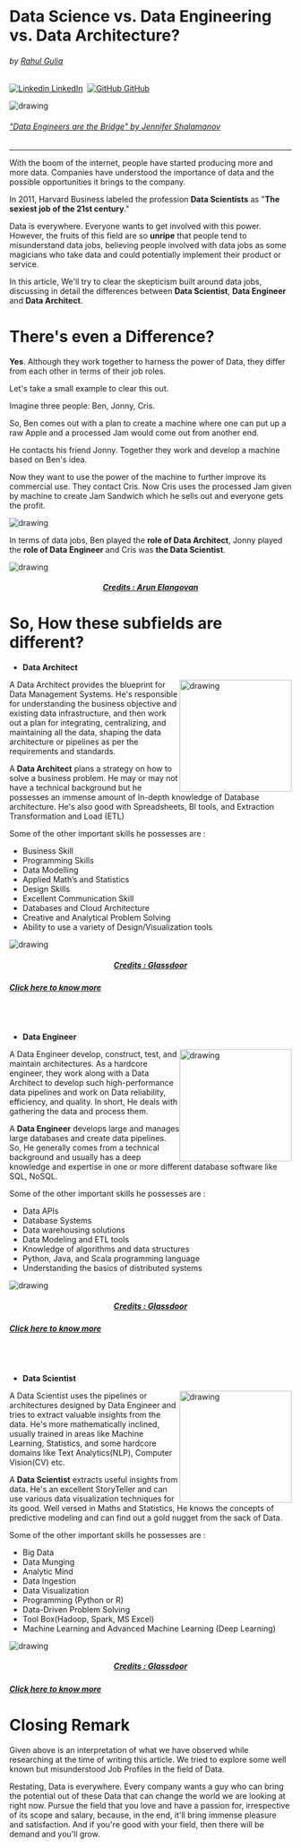 # Data Science vs. Data Engineering vs. Data Architecture?

###### by [Rahul Gulia](https://rstak.github.io)
[![Linkedin](https://i.stack.imgur.com/gVE0j.png) LinkedIn](https://www.linkedin.com/in/rahulgulia/) &nbsp;[![GitHub](https://i.stack.imgur.com/tskMh.png) GitHub](https://github.com/RsTaK)


<img src="images\Data-Engineer_Graphic.png" alt="drawing"/>

###### ["Data Engineers are the Bridge" by Jennifer Shalamanov](https://blog.udacity.com/2020/07/what-to-expect-as-an-entry-level-data-engineer.html)
---
<p style="text-align: left; width: 100%;" >
With the boom of the internet, people have started producing more and more data. Companies have understood the importance of data and the possible opportunities it brings to the company. 

In 2011, Harvard Business labeled the profession **Data Scientists** as "**The sexiest job of the 21st century**."
 
Data is everywhere. Everyone wants to get involved with this power. However, the fruits of this field are so **unripe** that people tend to misunderstand data jobs, believing people involved with data jobs as some magicians who take data and could potentially implement their product or service.

In this article, We'll try to clear the skepticism built around data jobs, discussing in detail the differences between **Data Scientist**, **Data Engineer** and **Data Architect**.
</p>

# There's even a Difference?

<p style="text-align: left;">

**Yes**. Although they work together to harness the power of Data, they differ from each other in terms of their job roles.

Let's take a small example to clear this out.

Imagine three people: Ben, Jonny, Cris.

So, Ben comes out with a plan to create a machine where one can put up a raw Apple and a processed Jam would come out from another end.

He contacts his friend Jonny. Together they work and develop a machine based on Ben's idea. 

Now they want to use the power of the machine to further improve its commercial use. They contact Cris. Now Cris uses the processed Jam given by machine to create Jam Sandwich which he sells out and everyone gets the profit. 

<img src="images\apple.png" alt="drawing"/>

<br>

In terms of data jobs, Ben played the **role of Data Architect**, Jonny played the **role of Data Engineer** and Cris was **the Data Scientist**.

<img src="images\chart.png" alt="drawing"/>

##### <center>[Credits : Arun Elangovan](https://medium.com/datadriveninvestor/are-you-looking-for-a-career-in-data-science-lets-explore-what-it-holds-for-you-82e364df7b12)</center>

</p>

# So, How these subfields are different?



* **Data Architect**
<img src="images\DA.png" alt="drawing" width="200" style="float: right"/>

A Data Architect provides the blueprint for Data Management Systems. He's responsible for understanding the business objective and existing data infrastructure, and then work out a plan for integrating, centralizing, and maintaining all the data, shaping the data architecture or pipelines as per the requirements and standards.

A **Data Architect** plans a strategy on how to solve a business problem. He may or may not have a technical background but he possesses an immense amount of In-depth knowledge of Database architecture. He's also good with Spreadsheets, BI tools, and Extraction Transformation and Load (ETL)

Some of the other important skills he possesses are :

* Business Skill
* Programming Skills
* Data Modelling
* Applied Math’s and Statistics
* Design Skills
* Excellent Communication Skill
* Databases and Cloud Architecture
* Creative and Analytical Problem Solving
* Ability to use a variety of Design/Visualization tools

<img src="images\DA-salary.PNG" alt="drawing"/>

##### <center>[Credits : Glassdoor](https://www.glassdoor.co.in/Salaries/data-architect-salary-SRCH_KO0,14.htm)</center>

##### [Click here to know more](https://datacatchup.com/top-10-skills-for-data-architects/) 
<br>
<br>

* **Data Engineer**
<img src="images\DE.png" alt="drawing" width="200" style="float: right"/>

A Data Engineer develop, construct, test, and maintain architectures. As a hardcore engineer, they work along with a Data Architect to develop such high-performance data pipelines and work on Data reliability, efficiency, and quality. In short, He deals with gathering the data and process them.

A **Data Engineer** develops large and manages large databases and create data pipelines.  So, He generally comes from a technical background and usually has a deep knowledge and expertise in one or more different database software like SQL, NoSQL.

Some of the other important skills he possesses are :

* Data APIs
* Database Systems
* Data warehousing solutions
* Data Modeling and ETL tools
* Knowledge of algorithms and data structures
* Python, Java, and Scala programming language
* Understanding the basics of distributed systems

<img src="images\DE-salary.PNG" alt="drawing"/>

##### <center>[Credits : Glassdoor](https://www.glassdoor.co.in/Salaries/data-engineer-salary-SRCH_KO0,13.htm)</center>

##### [Click here to know more](https://www.springboard.com/library/data-engineering/skills/) 
<br>
<br>

* **Data Scientist**
<img src="images\DS.png" alt="drawing" width="200" style="float: right"/>

A Data Scientist uses the pipelines or architectures designed by Data Engineer and tries to extract valuable insights from the data. He's more mathematically inclined, usually trained in areas like Machine Learning, Statistics, and some hardcore domains like 
Text Analytics(NLP), Computer Vision(CV) etc.


A **Data Scientist** extracts useful insights from data. He's an excellent StoryTeller and can use various data visualization techniques for its good. Well versed in Maths and Statistics, He knows the concepts of predictive modeling and can find out a gold nugget from the sack of Data. 

Some of the other important skills he possesses are :

* Big Data
* Data Munging
* Analytic Mind
* Data Ingestion
* Data Visualization
* Programming (Python or R)
* Data-Driven Problem Solving
* Tool Box(Hadoop, Spark, MS Excel)
* Machine Learning and Advanced Machine Learning (Deep Learning)

<img src="images\ds-slary.PNG" alt="drawing"/>

##### <center>[Credits : Glassdoor](https://www.glassdoor.co.in/Salaries/data-scientist-salary-SRCH_KO0,14.htm)</center>

##### [Click here to know more](https://www.edureka.co/blog/how-to-become-a-data-scientist/) 

# Closing Remark

<p style="text-align: left;">

Given above is an interpretation of what we have observed while researching at the time of writing this article. We tried to explore some well known but misunderstood Job Profiles in the field of Data.

Restating, Data is everywhere. Every company wants a guy who can bring the potential out of these Data that can change the world we are looking at right now. Pursue the field that you love and have a passion for, irrespective of its scope and salary, because, in the end, it'll bring immense pleasure and satisfaction. And if you're good with your field, then there will be demand and you'll grow. 
</p>
